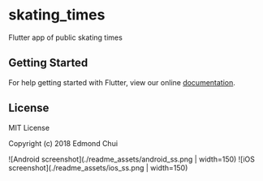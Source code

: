 # skating_times

Flutter app of public skating times

## Getting Started

For help getting started with Flutter, view our online
[documentation](https://flutter.io/).

## License
MIT License

Copyright (c) 2018 Edmond Chui

![Android screenshot](./readme_assets/android_ss.png | width=150)
![iOS screenshot](./readme_assets/ios_ss.png | width=150)
